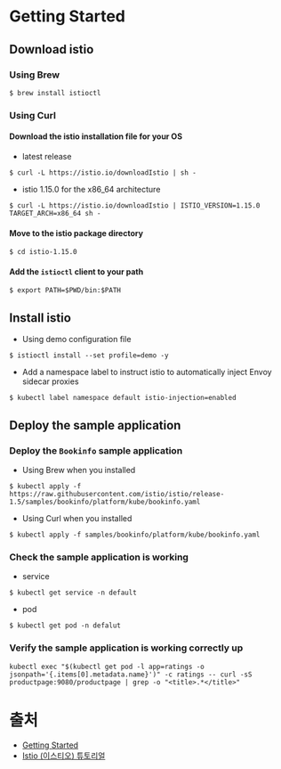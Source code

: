 # Getting Started


## Download istio


### Using Brew  

```
$ brew install istioctl
```


### Using Curl  


#### Download the istio installation file for your OS  

- latest release  

```
$ curl -L https://istio.io/downloadIstio | sh -
```

- istio 1.15.0 for the x86_64 architecture  

```
$ curl -L https://istio.io/downloadIstio | ISTIO_VERSION=1.15.0 TARGET_ARCH=x86_64 sh -
```


#### Move to the istio package directory

```
$ cd istio-1.15.0
```


#### Add the `istioctl` client to your path

```
$ export PATH=$PWD/bin:$PATH 
```


## Install istio

- Using demo configuration file

```
$ istioctl install --set profile=demo -y
```

- Add a namespace label to instruct istio to automatically inject Envoy sidecar proxies

```
$ kubectl label namespace default istio-injection=enabled
```


## Deploy the sample application


### Deploy the `Bookinfo` sample application

- Using Brew when you installed

```
$ kubectl apply -f https://raw.githubusercontent.com/istio/istio/release-1.5/samples/bookinfo/platform/kube/bookinfo.yaml
```

- Using Curl when you installed
```
$ kubectl apply -f samples/bookinfo/platform/kube/bookinfo.yaml
```


### Check the sample application is working

- service

```
$ kubectl get service -n default
```

- pod

```
$ kubectl get pod -n defalut
```


### Verify the sample application is working correctly up

```
kubectl exec "$(kubectl get pod -l app=ratings -o jsonpath='{.items[0].metadata.name}')" -c ratings -- curl -sS productpage:9080/productpage | grep -o "<title>.*</title>"
```


# 출처
- [Getting Started](https://istio.io/latest/docs/setup/getting-started/)
- [Istio (이스티오) 튜토리얼](https://medium.com/@chanhyeonglee/istio-%EC%9D%B4%EC%8A%A4%ED%8B%B0%EC%98%A4-%ED%8A%9C%ED%86%A0%EB%A6%AC%EC%96%BC-84d7d4b8eab)